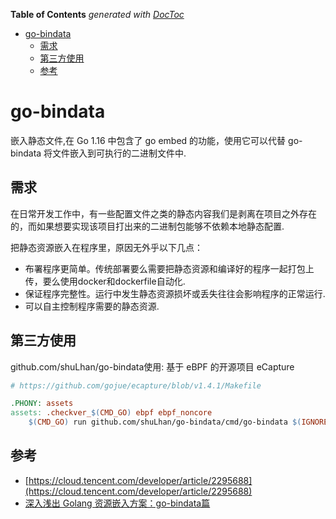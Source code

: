 <!-- START doctoc generated TOC please keep comment here to allow auto update -->
<!-- DON'T EDIT THIS SECTION, INSTEAD RE-RUN doctoc TO UPDATE -->
**Table of Contents**  *generated with [DocToc](https://github.com/thlorenz/doctoc)*

- [go-bindata](#go-bindata)
  - [需求](#%E9%9C%80%E6%B1%82)
  - [第三方使用](#%E7%AC%AC%E4%B8%89%E6%96%B9%E4%BD%BF%E7%94%A8)
  - [参考](#%E5%8F%82%E8%80%83)

<!-- END doctoc generated TOC please keep comment here to allow auto update -->

# go-bindata

嵌入静态文件,在 Go 1.16 中包含了 go embed 的功能，使用它可以代替 go-bindata 将文件嵌入到可执行的二进制文件中.

## 需求

在日常开发工作中，有一些配置文件之类的静态内容我们是剥离在项目之外存在的，而如果想要实现该项目打出来的二进制包能够不依赖本地静态配置.


把静态资源嵌入在程序里，原因无外乎以下几点：

- 布署程序更简单。传统部署要么需要把静态资源和编译好的程序一起打包上传，要么使用docker和dockerfile自动化.
- 保证程序完整性。运行中发生静态资源损坏或丢失往往会影响程序的正常运行.
- 可以自主控制程序需要的静态资源.



## 第三方使用

github.com/shuLhan/go-bindata使用: 基于 eBPF 的开源项目 eCapture
```makefile
# https://github.com/gojue/ecapture/blob/v1.4.1/Makefile

.PHONY: assets
assets: .checkver_$(CMD_GO) ebpf ebpf_noncore
	$(CMD_GO) run github.com/shuLhan/go-bindata/cmd/go-bindata $(IGNORE_LESS52) -pkg assets -o "assets/ebpf_probe.go" $(wildcard ./user/bytecode/*.o)

```



## 参考

- [https://cloud.tencent.com/developer/article/2295688](https://cloud.tencent.com/developer/article/2295688)
- [深入浅出 Golang 资源嵌入方案：go-bindata篇](https://juejin.cn/post/7053644550488719396)
